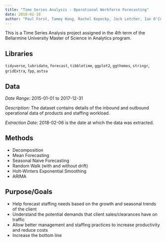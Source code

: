 ```yaml
---
title: "Time Series Analysis - Operational Workforce Forecasting"
date: 2018-02-18
author: "Paul Forst, Tammy Hang, Rachel Kopecky, Jack Letcher, Ian O'Connor"
---
```


This is a Time Series Analysis project assigned in the 4th term of the Bellarmine University Master of Science in Analytics program.

## Libraries

`tidyverse`, `lubridate`, `forecast`, `tibbletime`, `ggplot2`, `ggthemes`, `stringr`, `gridExtra`, `fpp`, `astsa`

## Data

*Date Range:* 2015-01-01 to 2017-12-31

*Description:* The dataset contains details of the inbound and outbound operational data of products and staffing workload.

*Extraction Date:* 2018-02-06 is the date at which the data was extracted. 

## Methods

* Decomposition
* Mean Forecasting
* Seasonal Naive Forecasting
* Random Walk (with and without drift)
* Holt-Winters Exponential Smoothing
* ARIMA

## Purpose/Goals

* Help forecast staffing needs based on the growth and seasonal trends of the client 
* Understand the potential demands that client sales/clearances have on traffic 
* Allow better management and staffing practices to increase productivity and reduce costs 
* Increase the bottom line 

